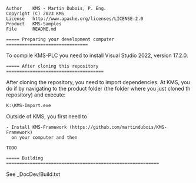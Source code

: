 
    Author    KMS - Martin Dubois, P. Eng.
    Copyright (C) 2023 KMS
    License   http://www.apache.org/licenses/LICENSE-2.0
    Product   KMS-Samples
    File      README.md

    ===== Preparing your development computer ===============================

To compile KMS-PLC you need to install Visual Studio 2022, version 17.2.0.

    ===== After cloning this repository =====================================

After cloning the repository, you need to import dependencies. At KMS, you do
if by navigating to the product folder (the folder where you just cloned th
repository) and execute:

    K:\KMS-Import.exe

Outside of KMS, you first need to

    - Install KMS-Framework (https://github.com/martindubois/KMS-Framework)
      on your computer and then

    TODO

    ===== Building ==========================================================

See _DocDev/Build.txt
